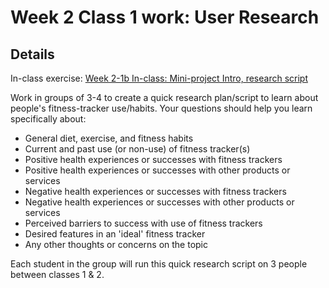 # Week 2 Class 1 work: User Research

## Details

In-class exercise: [Week 2-1b In-class: Mini-project Intro, research script](https://drive.google.com/drive/folders/1NIPEEpSmhYMkEWt5WsQyFekJgUcB-2-y)

Work in groups of 3-4 to create a quick research plan/script to learn about people's fitness-tracker use/habits. Your questions should help you learn specifically about:

- General diet, exercise, and fitness habits
- Current and past use (or non-use) of fitness tracker(s)
- Positive health experiences or successes with fitness trackers
- Positive health experiences or successes with other products or services
- Negative health experiences or successes with fitness trackers
- Negative health experiences or successes with other products or services
- Perceived barriers to success with use of fitness trackers
- Desired features in an 'ideal' fitness tracker
- Any other thoughts or concerns on the topic

Each student in the group will run this quick research script on 3 people between classes 1 & 2. 

